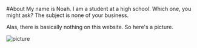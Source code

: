 #About
My name is Noah. I am a student at a high school. Which one, you might ask? The subject is none of your business.

Alas, there is basically nothing on this website. So here's a picture.

![picture]()